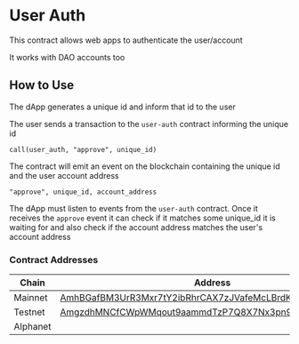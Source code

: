 # User Auth

This contract allows web apps to authenticate the user/account

It works with DAO accounts too


## How to Use

The dApp generates a unique id and inform that id to the user

The user sends a transaction to the `user-auth` contract informing the unique id

```
call(user_auth, "approve", unique_id)
```

The contract will emit an event on the blockchain containing the unique id and
the user account address

```
"approve", unique_id, account_address
```

The dApp must listen to events from the `user-auth` contract. Once it receives
the `approve` event it can check if it matches some unique_id it is waiting for
and also check if the account address matches the user's account address


### Contract Addresses

| Chain   | Address |
| ------- | ------- |
| Mainnet | [AmhBGafBM3UrR3Mxr7tY2ibRhrCAX7zJVafeMcLBrdKbiBY2Mb2o](https://mainnet.aergoscan.io/account/AmhBGafBM3UrR3Mxr7tY2ibRhrCAX7zJVafeMcLBrdKbiBY2Mb2o/?tab=interactive) |
| Testnet | [AmgzdhMNCfCWpWMqout9aammdTzP7Q8X7Nx3pn9FCrAmzPYJDhJ7](https://testnet.aergoscan.io/account/AmgzdhMNCfCWpWMqout9aammdTzP7Q8X7Nx3pn9FCrAmzPYJDhJ7/?tab=interactive) |
| Alphanet |  |

